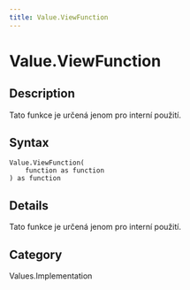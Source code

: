 ```yaml
---
title: Value.ViewFunction
---
```


# Value.ViewFunction


## Description

Tato funkce je určená jenom pro interní použití.


## Syntax

```powerquery
Value.ViewFunction(
    function as function
) as function
```


## Details

Tato funkce je určená jenom pro interní použití.



## Category
Values.Implementation
